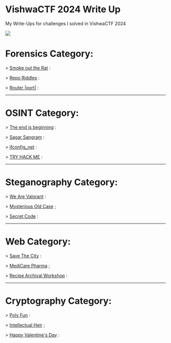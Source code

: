 # VishwaCTF 2024 Write Up
My Write-Ups for challenges I solved in VishwaCTF 2024

![](https://media.discordapp.net/attachments/1067452256686981161/1213914335244722176/Screen_Shot_2024-03-03_at_7.19.57_PM.png?ex=65f734d2&is=65e4bfd2&hm=a2db59fdc27d569a0bb18fc522461f4479e85320f058d5d862e6c2aca8ad1c39&=&format=webp&quality=lossless&width=1100&height=462)


# Forensics Category:

\> [Smoke out the Rat](https://github.com/RedaHmimchi/VishwaCTF-2024-WriteUp/blob/main/Forensics%20Category/Smoke%20out%20the%20Rat.md) :

\> [Repo Riddles](https://github.com/RedaHmimchi/VishwaCTF-2024-WriteUp/blob/main/Forensics%20Category/Repo%20Riddles.md) :

\> [Router |port|](https://github.com/RedaHmimchi/VishwaCTF-2024-WriteUp/blob/main/Forensics%20Category/Router%20%7Cport%7C.md) :


---------------------------------------------

# OSINT Category:

 \> [The end is beginning](https://github.com/RedaHmimchi/VishwaCTF-2024-WriteUp/blob/main/OSINT%20Category/The%20end%20is%20beginning.md) :

 \> [Sagar Sangram](https://github.com/RedaHmimchi/VishwaCTF-2024-WriteUp/blob/main/OSINT%20Category/Sagar%20Sangram.md) :

 \> [ifconfig_net](https://github.com/RedaHmimchi/VishwaCTF-2024-WriteUp/blob/main/OSINT%20Category/ifconfig_inet.md) :

 \> [TRY HACK ME](https://github.com/RedaHmimchi/VishwaCTF-2024-WriteUp/blob/main/OSINT%20Category/TRY%20HACK%20ME.md) :


---------------------------------------------

# Steganography Category:

 \> [We Are Valorant](https://github.com/RedaHmimchi/VishwaCTF-2024-WriteUp/blob/main/Steganography%20Category/We%20Are%20Valorant.md) :

 \> [Mysterious Old Case](https://github.com/RedaHmimchi/VishwaCTF-2024-WriteUp/blob/main/Steganography%20Category/Mysterious%20Old%20Case.md) ;

 \> [Secret Code](https://github.com/RedaHmimchi/VishwaCTF-2024-WriteUp/blob/main/Steganography%20Category/Secret%20Code.md) :

---------------------------------------------

# Web Category:

 \> [Save The City](https://github.com/S0nG0ku0/VishwaCTF_Web_Writeups/blob/main/Save_The_City/README.md) :

 \> [MediCare Pharma](https://github.com/S0nG0ku0/VishwaCTF_Web_Writeups/blob/main/MediCare_Pharma/README.md) ;

 \> [Recipe Archival Workshop](https://github.com/S0nG0ku0/VishwaCTF_Web_Writeups/blob/main/Recipe_Archival_Workshop/README.md) :

 ---------------------------------------------

# Cryptography Category:

 \> [Poly Fun](https://github.com/imenyoo2/ctf_writeups/blob/main/vishwactf/Poly%20Fun.md) :

 \> [Intellectual Heir](https://github.com/imenyoo2/ctf_writeups/blob/main/vishwactf/Intellectual%20Heir.md) ;

 \> [Happy Valentine's Day](https://github.com/imenyoo2/ctf_writeups/blob/main/vishwactf/Happy%20Valentine's%20Day.md) :

